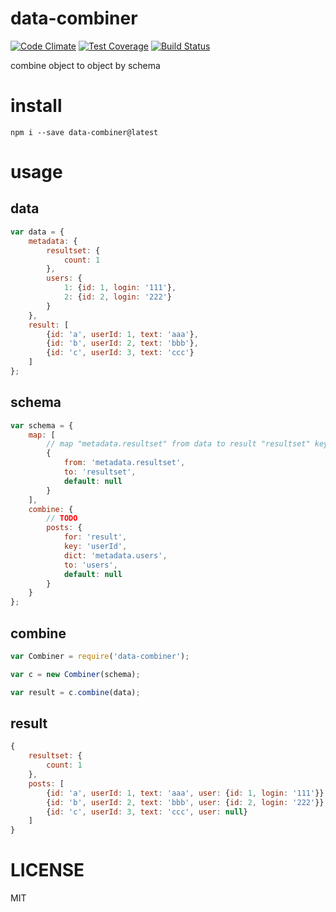 # data-combiner

[![Code Climate](https://codeclimate.com/github/alekzonder/data-combiner/badges/gpa.svg)](https://codeclimate.com/github/alekzonder/data-combiner)
[![Test Coverage](https://codeclimate.com/github/alekzonder/data-combiner/badges/coverage.svg)](https://codeclimate.com/github/alekzonder/data-combiner/coverage)
[![Build Status](https://travis-ci.org/alekzonder/data-combiner.svg?branch=master)](https://travis-ci.org/alekzonder/data-combiner)


combine object to object by schema


# install

```
npm i --save data-combiner@latest
```

# usage

## data
```js
var data = {
    metadata: {
        resultset: {
            count: 1
        },
        users: {
            1: {id: 1, login: '111'},
            2: {id: 2, login: '222'}
        }
    },
    result: [
        {id: 'a', userId: 1, text: 'aaa'},
        {id: 'b', userId: 2, text: 'bbb'},
        {id: 'c', userId: 3, text: 'ccc'}
    ]
};
```

## schema

```js
var schema = {
    map: [
        // map "metadata.resultset" from data to result "resultset" key, if not exists set null
        {
            from: 'metadata.resultset',
            to: 'resultset',
            default: null
        }
    ],
    combine: {
        // TODO
        posts: {
            for: 'result',
            key: 'userId',
            dict: 'metadata.users',
            to: 'users',
            default: null
        }
    }
};
```

## combine

```js
var Combiner = require('data-combiner');

var c = new Combiner(schema);

var result = c.combine(data);

```

## result

```js
{
    resultset: {
        count: 1
    },
    posts: [
        {id: 'a', userId: 1, text: 'aaa', user: {id: 1, login: '111'}},
        {id: 'b', userId: 2, text: 'bbb', user: {id: 2, login: '222'}},
        {id: 'c', userId: 3, text: 'ccc', user: null}
    ]
}
```

# LICENSE

MIT
